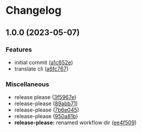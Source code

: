 # Changelog

## 1.0.0 (2023-05-07)


### Features

* initial commit ([a1c652e](https://github.com/devcharmander/translate-cli/commit/a1c652e81e2cc41dff45cd021db56ea7276cfbdf))
* translate cli ([a6fc767](https://github.com/devcharmander/translate-cli/commit/a6fc76798f403bc9d6e64a6a2e37e1556bc2023b))


### Miscellaneous

* release please ([3f5967e](https://github.com/devcharmander/translate-cli/commit/3f5967e0256bfb086c785b8f52e578c5e11fb7d1))
* release-please ([89abb71](https://github.com/devcharmander/translate-cli/commit/89abb71d914dc362e093a7c588f5832d495ce97b))
* release-please ([7b6e045](https://github.com/devcharmander/translate-cli/commit/7b6e04521c96930bd233fdef5ec4466e1e433af8))
* release-please ([950a81b](https://github.com/devcharmander/translate-cli/commit/950a81b3ad1de5f75e5d50843f0e82fd0f5d284c))
* **release-please:** renamed workflow dir ([ee4f509](https://github.com/devcharmander/translate-cli/commit/ee4f5091f07f7bbfe722d6136e3468b2236fae4c))
